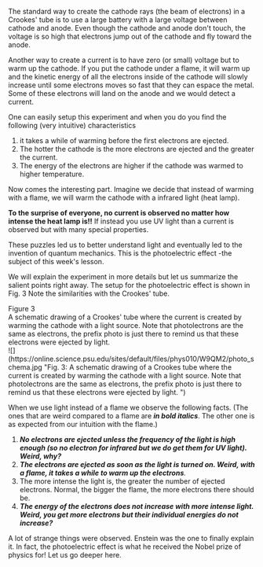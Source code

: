 The standard way to create the cathode rays (the beam of electrons) in a Crookes' tube is to use a large battery with a large voltage between cathode and anode. Even though the cathode and anode don't touch, the voltage is so high that electrons jump out of the cathode and fly toward the anode.

Another way to create a current is to have zero (or small) voltage but to warm up the cathode. If you put the cathode under a flame, it will warm up and the kinetic energy of all the electrons inside of the cathode will slowly increase until some electrons moves so fast that they can espace the metal. Some of these electrons will land on the anode and we would detect a current.

One can easily setup this experiment and when you do you find the following (very intuitive) characteristics

1. it takes a while of warming before the first electrons are ejected.
2. The hotter the cathode is the more electrons are ejected and the greater the current.
3. The energy of the electrons are higher if the cathode was warmed to higher temperature.

Now comes the interesting part. Imagine we decide that instead of warming with a flame, we will warm the cathode with a infrared light (heat lamp).

**To the surprise of everyone, no current is observed no matter how intense the heat lamp is!!** If instead you use UV light than a current is observed but with many special properties.

These puzzles led us to better understand light and eventually led to the invention of quantum mechanics. This is the photoelectric effect -the subject of this week's lesson.

We will explain the experiment in more details but let us summarize the salient points right away. The setup for the photoelectric effect is shown in Fig. 3 Note the similarities with the Crookes' tube.

<div class="figurelabel"><div class="figurelabel__title">Figure 3</div><div class="figurelabel__desc">A schematic drawing of a Crookes' tube where the current is created by warming the cathode with a light source. Note that photolectrons are the same as electrons, the prefix photo is just there to remind us that these electrons were ejected by light. </div></div>![](https://online.science.psu.edu/sites/default/files/phys010/W9QM2/photo_schema.jpg "Fig. 3: A schematic drawing of a Crookes tube where the current is created by warming the cathode with a light source. Note that photolectrons are the same as electrons, the prefix photo is just there to remind us that these electrons were ejected by light. ")

When we use light instead of a flame we observe the following facts. (The ones that are weird compared to a flame are **_in bold italics_**. The other one is as expected from our intuition with the flame.)

1. **_No electrons are ejected unless the frequency of the light is high enough (so no electron for infrared but we do get them for UV light). Weird, why?_**
2. _**The electrons are ejected as soon as the light is turned on. Weird, with a flame, it takes a while to warm up the electrons**._
3. The more intense the light is, the greater the number of ejected electrons. Normal, the bigger the flame, the more electrons there should be.
4. **_The energy of the electrons does not increase with more intense light. Weird, you get more electrons but their individual energies do not increase?_**

A lot of strange things were observed. Enstein was the one to finally explain it. In fact, the photoelectric effect is what he received the Nobel prize of physics for! Let us go deeper here.